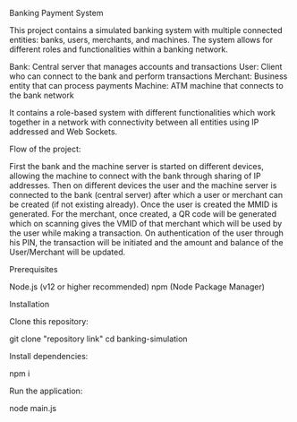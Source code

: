 Banking Payment System

This project contains a simulated banking system with multiple connected entities: banks, users, merchants, and machines. The system allows for different roles and functionalities within a banking network.

Bank: Central server that manages accounts and transactions
User: Client who can connect to the bank and perform transactions
Merchant: Business entity that can process payments
Machine: ATM machine that connects to the bank network

It contains a role-based system with different functionalities which work together in a network with connectivity between all entities using IP addressed and Web Sockets. 

Flow of the project: 

First the bank and the machine server is started on different devices, allowing the machine to connect with the bank through sharing of IP addresses. Then on different devices the user and the machine server is connected to the bank (central server) after which a user or merchant can be created (if not existing already). Once the user is created the MMID is generated. For the merchant, once created, a QR code will be generated which on scanning gives the VMID of that merchant which will be used by the user while making a transaction. On authentication of the user through his PIN, the transaction will be initiated and the amount and balance of the User/Merchant will be updated.

Prerequisites

Node.js (v12 or higher recommended)
npm (Node Package Manager)

Installation

Clone this repository:

git clone "repository link"
cd banking-simulation

Install dependencies:

npm i

Run the application:

node main.js
